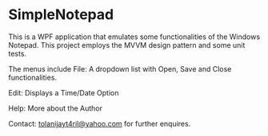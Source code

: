 # SimpleNotepad

This is a WPF application that emulates some functionalities of the Windows Notepad. This project employs the MVVM design pattern and some unit tests.



The menus include
File:
A dropdown list with Open, Save and Close functionalities.

Edit:
Displays a Time/Date Option

Help:
More about the Author


Contact: tolanijayt4ril@yahoo.com for further enquires.
